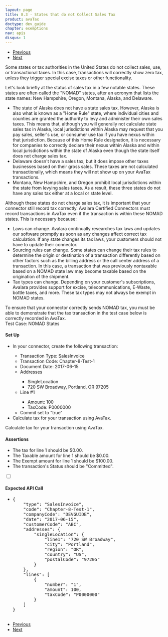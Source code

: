 ```yaml
---
layout: page
title: 8.3 - States that do not Collect Sales Tax
product: avaTax
doctype: dev_guide
chapter: exemptions
nav: apis
disqus: 1
---
```


<ul class="pager">
  <li class="previous"><a href="/avatax/dev-guide/exemptions/zero-tax-due-to-nexus/"><i class="glyphicon glyphicon-chevron-left"></i>Previous</a></li>
  <li class="next"><a href="/avatax/dev-guide/exemptions/zero-tax-due-to-product-taxability/">Next<i class="glyphicon glyphicon-chevron-right"></i></a></li>
</ul>

Some states or tax authorities in the United States do not collect sales, use, or transactional taxes.  In this case, transactions will correctly show zero tax, unless they trigger special excise taxes or other functionality.

Let's look briefly at the status of sales tax in a few notable states.  These states are often called the "NOMAD" states, after an acronym that lists the state names: New Hampshire, Oregon, Montana, Alaska, and Delaware.
<ul class="dev-guide-list">
  <li>The state of Alaska does not have a state sales tax.  However, Alaska is also what is known as a "Home Rule" state, where individual cities and counties are granted the authority to levy and administer their own sales taxes.  This means that, although you will generally not calculate state sales tax in Alaska, local jurisdictions within Alaska may request that you pay sales, seller's use, or consumer use tax if you have nexus within that jurisdiction.  Because of this Home Rule designation, it is necessary for companies to correctly declare their nexus within Alaska and within local jurisdictions within the state of Alaska even though the state itself does not charge sales tax. </li>
  <li>Delaware doesn't have a sales tax, but it does impose other taxes businesses based on their gross sales.  These taxes are not calculated transactionally, which means they will not show up on your AvaTax transactions. </li>
  <li>Montana, New Hampshire, and Oregon prohibit local jurisdictions within the state from levying sales taxes.  As a result, these three states do not have any sales tax either at a local or state level.</li>
</ul>
Although these states do not charge sales tax, it is important that your connector still record tax correctly.  Avalara Certified Connectors must record transactions in AvaTax even if the transaction is within these NOMAD states.  This is necessary because:
<ul class="dev-guide-list">
  <li>Laws can change.  Avalara continually researches tax laws and updates our software promptly as soon as any changes affect correct tax calculation.  If any state changes its tax laws, your customers should not have to update their connector.</li>
  <li>Sourcing rules can change.  Some states can change their tax rules to determine the origin or destination of a transaction differently based on other factors such as the billing address or the call center address of a transaction.  In this case, a transaction that was previously nontaxable based on a NOMAD state law may become taxable based on the origination of the shipment.</li>
  <li>Tax types can change.  Depending on your customer's subscriptions, Avalara provides support for excise, telecommunications, E-Waste, bottle taxes, and more.  These tax types may not always be exempt in NOMAD states.</li>
</ul>
To ensure that your connector correctly sends NOMAD tax, you must be able to demonstrate that the tax transaction in the test case below is correctly recorded in AvaTax.

<div class="dev-guide-test" id="test1">
<div class="dev-guide-test-heading"> Test Case: NOMAD States</div>
<div class="dev-guide-test-content">
<h4>Set Up</h4> 
<ul class="dev-guide-list">
    <li>In your connector, create the following transaction:</li>
    <ul class="dev-guide-list">
        <li>Transaction Type: SalesInvoice</li>
        <li>Transaction Code: Chapter-8-Test-1</li>
        <li>Document Date: 2017-06-15</li>
        <li>Addresses</li>
        <ul class="dev-guide-list">
            <li>SingleLocation</li>
            <li>720 SW Broadway, Portland, OR 97205</li>
        </ul>
      <li>Line #1</li>
      <ul class="dev-guide-list">
          <li>Amount: 100</li>
          <li>TaxCode: P0000000</li>
      </ul>
      <li>Commit set to "true"</li>
    </ul>
    <li>Calculate tax for your transaction using AvaTax.</li>
</ul>

Calculate tax for your transaction using AvaTax.

<h4>Assertions</h4>

<ul class="dev-guide-list">
  <li>The tax for line 1 should be $0.00.</li>
  <li>The Taxable amount for line 1 should be $0.00.</li>
  <li>The Exempt amount for line 1 should be $100.00.</li>
  <li>The transaction's Status should be "Committed".</li>
</ul>

<div class="dev-guide-dropdown">
    <input id="checkbox_toggle" type="checkbox" />
    <label for="checkbox_toggle"><h4><i class="glyphicon glyphicon-chevron-down"></i>Expected API Call</h4></label>
    <ul class="dev-guide-dropdown-content">
        <li>
            <pre>
{
    "type": "SalesInvoice",
    "code": "Chapter-8-Test-1",
    "companyCode": "DEVGUIDE",
    "date": "2017-06-15",
    "customerCode": "ABC",
    "addresses": {
        "singleLocation": {
            "line1": "720 SW Broadway",
            "city": "Portland",
            "region": "OR",
            "country": "US", 
            "postalCode": "97205"
        }
    },
    "lines": [
        {
            "number": "1",
            "amount": 100,
            "taxCode": "P0000000"
        }
    ]
}
            </pre>
        </li>
    </ul>
</div>
</div>
</div>


<ul class="pager">
  <li class="previous"><a href="/avatax/dev-guide/exemptions/zero-tax-due-to-nexus/"><i class="glyphicon glyphicon-chevron-left"></i>Previous</a></li>
  <li class="next"><a href="/avatax/dev-guide/exemptions/zero-tax-due-to-product-taxability/">Next<i class="glyphicon glyphicon-chevron-right"></i></a></li>
</ul>